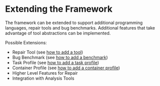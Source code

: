 # Extending the Framework

The framework can be extended to support additional programming languages, repair tools and bug benchmarks. Additional
features that take advantage of tool abstractions can be implemented.

Possible Extensions:

* Repair Tool (see [how to add a tool](tool/AddTool.md))
* Bug Benchmark (see [how to add a benchmark](benchmark/AddBenchmark.md))
* Task Profile (see [how to add a task profile](profile/AddTaskProfile.md))
* Container Profile (see [how to add a container profile](profile/AddContainerProfile.md))
* Higher Level Features for Repair
* Integration with Analysis Tools